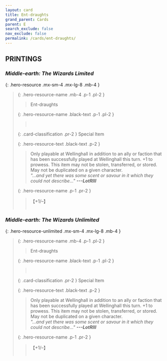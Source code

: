 ```yaml
---
layout: card
title: Ent-draughts
grand_parent: Cards
parent: E
search_exclude: false
nav_exclude: false
permalink: /cards/ent-draughts/
---
```


## PRINTINGS


### _Middle-earth: The Wizards Limited_

{: .hero-resource .mx-sm-4 .mx-lg-8 .mb-4 }
> {: .hero-resource-name .mb-4 .p-1 .pl-2 }
> > <div class="card-mp"></div>
> > <div class="card-name">Ent-draughts</div>
>
> {: .hero-resource-name .black-text .p-1 .pl-2 }
> > &nbsp;
>
> {: .card-classification .pr-2 }
> Special Item
>
> {: .hero-resource-text .black-text .p-2 }
> > Only playable at Wellinghall in addition to an ally or faction that has been successfully played at Wellinghall this turn. +1 to prowess. This item may not be stolen, transferred, or stored. May not be duplicated on a given character. <br>_"...and yet there was some scent or savour in it which they could not describe..."_ ***---LotRIII***  
> 
> {: .hero-resource-name .p-1 .pr-2 }
> > <div class="card-shield">【+1/&ndash;】</div>
> > <div class="card-corruption">&nbsp;</div>

### _Middle-earth: The Wizards Unlimited_

{: .hero-resource-unlimited .mx-sm-4 .mx-lg-8 .mb-4 }
> {: .hero-resource-name .mb-4 .p-1 .pl-2 }
> > <div class="card-mp"></div>
> > <div class="card-name">Ent-draughts</div>
>
> {: .hero-resource-name .black-text .p-1 .pl-2 }
> > &nbsp;
>
> {: .card-classification .pr-2 }
> Special Item
>
> {: .hero-resource-text .black-text .p-2 }
> > Only playable at Wellinghall in addition to an ally or faction that has been successfully played at Wellinghall this turn. +1 to prowess. This item may not be stolen, transferred, or stored. May not be duplicated on a given character. <br>_"...and yet there was some scent or savour in it which they could not describe..."_ ***---LotRIII***  
> 
> {: .hero-resource-name .p-1 .pr-2 }
> > <div class="card-shield">【+1/&ndash;】</div>
> > <div class="card-corruption">&nbsp;</div>
